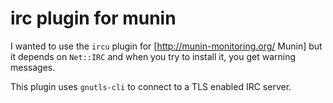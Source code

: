 # irc plugin for munin

I wanted to use the `ircu` plugin for
[http://munin-monitoring.org/ Munin] but it depends on `Net::IRC` and
when you try to install it, you get warning messages.

This plugin uses `gnutls-cli` to connect to a TLS enabled IRC server.
